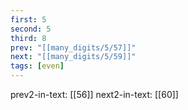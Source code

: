 ```yaml
---
first: 5
second: 5
third: 8
prev: "[[many_digits/5/57]]"
next: "[[many_digits/5/59]]"
tags: [even]
---
```

prev2-in-text: [[56]]
next2-in-text: [[60]]
